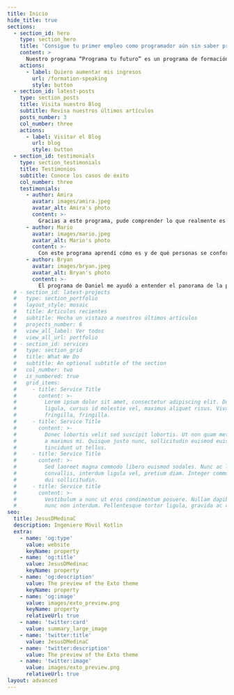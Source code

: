```yaml
---
title: Inicio
hide_title: true
sections:
  - section_id: hero
    type: section_hero
    title: 'Consigue tu primer empleo como programador aún sin saber programar'
    content: >
      Nuestro programa “Programa tu futuro” es un programa de formación intensivo que te convierte en un programador profesional en menos de 1 año.
    actions:
      - label: Quiero aumentar mis ingresos
        url: /formation-speaking
        style: button
  - section_id: latest-posts
    type: section_posts
    title: Visita nuestro Blog
    subtitle: Revisa nuestros últimos artículos
    posts_number: 3
    col_number: three
    actions:
      - label: Visitar el Blog
        url: blog
        style: button
  - section_id: testimonials
    type: section_testimonials
    title: Testimonios
    subtitle: Conoce los casos de éxito
    col_number: three
    testimonials:
      - author: Amira
        avatar: images/amira.jpeg
        avatar_alt: Amira's photo
        content: >-
          Gracias a este programa, pude comprender lo que realmente es la programación. Poder verla desde otro punto de vista. Hizo que me enamorara del diseño de paginas, y me ayudó a mantener el concepto que tengo. Me ayudó a aprender muchas cosas y fue una bonita experiencia.
      - author: Mario
        avatar: images/mario.jpeg
        avatar_alt: Mario's photo
        content: >-
          Con este programa aprendí cómo es y de qué personas se conforma el equipo que se necesita para crear un software de calidad y profesional.
      - author: Bryan
        avatar: images/bryan.jpeg
        avatar_alt: Bryan's photo
        content: >-
          El programa de Daniel me ayudó a entender el panorama de la programación. Me despejó de mis dudas. Realmente me ayudó muchísimo a ponerle un punto de inicio a mi carrera profesional.
  # - section_id: latest-projects
  #   type: section_portfolio
  #   layout_style: mosaic
  #   title: Articulos recientes
  #   subtitle: Hecha un vistazo a nuestros últimos artículos
  #   projects_number: 6
  #   view_all_label: Ver todos
  #   view_all_url: portfolio
  # - section_id: services
  #   type: section_grid
  #   title: What We Do
  #   subtitle: An optional subtitle of the section
  #   col_number: two
  #   is_numbered: true
  #   grid_items:
  #     - title: Service Title
  #       content: >-
  #         Lorem ipsum dolor sit amet, consectetur adipiscing elit. Donec nisl
  #         ligula, cursus id molestie vel, maximus aliquet risus. Vivamus in nibh
  #         fringilla, fringilla.
  #     - title: Service Title
  #       content: >-
  #         Donec lobortis velit sed suscipit lobortis. Ut non quam metus. Nullam
  #         a maximus mi. Quisque justo nunc, sollicitudin euismod euismod at,
  #         tincidunt ut tellus.
  #     - title: Service Title
  #       content: >-
  #         Sed laoreet magna commodo libero euismod sodales. Nunc ac libero
  #         convallis, interdum ligula vel, pretium diam. Integer commodo sem at
  #         dui sollicitudin.
  #     - title: Service title
  #       content: >-
  #         Vestibulum a nunc ut eros condimentum posuere. Nullam dapibus quis
  #         nunc non interdum. Pellentesque tortor ligula, gravida ac commodo eu.
seo:
  title: JesusDMedinaC
  description: Ingeniero Móvil Kotlin
  extra:
    - name: 'og:type'
      value: website
      keyName: property
    - name: 'og:title'
      value: JesusDMedinac
      keyName: property
    - name: 'og:description'
      value: The preview of the Exto theme
      keyName: property
    - name: 'og:image'
      value: images/exto_preview.png
      keyName: property
      relativeUrl: true
    - name: 'twitter:card'
      value: summary_large_image
    - name: 'twitter:title'
      value: JesusDMedinaC
    - name: 'twitter:description'
      value: The preview of the Exto theme
    - name: 'twitter:image'
      value: images/exto_preview.png
      relativeUrl: true
layout: advanced
---
```

